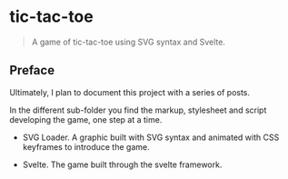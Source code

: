 # tic-tac-toe

> A game of tic-tac-toe using SVG syntax and Svelte.

## Preface

Ultimately, I plan to document this project with a series of posts.

In the different sub-folder you find the markup, stylesheet and script developing the game, one step at a time.

- SVG Loader. A graphic built with SVG syntax and animated with CSS keyframes to introduce the game.

- Svelte. The game built through the svelte framework.